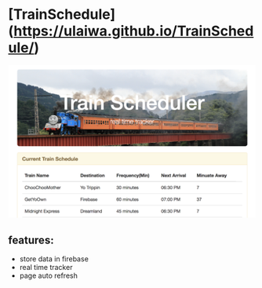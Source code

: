 # [TrainSchedule] (https://ulaiwa.github.io/TrainSchedule/)

![alt text](/ScreenShot.png)

## features:
- store data in firebase
- real time tracker
- page auto refresh
